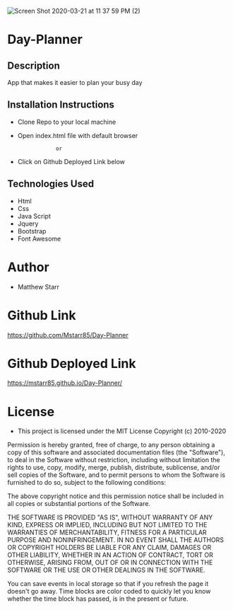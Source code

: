 ![Screen Shot 2020-03-21 at 11 37 59 PM (2)](https://user-images.githubusercontent.com/53281244/77241787-9c1f8300-6bcd-11ea-9f43-d1d016517bb2.png)

# Day-Planner

## Description 
 
App that makes it easier to plan your busy day

## Installation Instructions  

 * Clone Repo to your local machine
 
 * Open index.html file with default browser 
 
                   or
                   
 * Click on Github Deployed Link below

## Technologies Used
 
 * Html
 * Css 
 * Java Script 
 * Jquery
 * Bootstrap
 * Font Awesome

# Author
- Matthew Starr

# Github Link
https://github.com/Mstarr85/Day-Planner

# Github Deployed Link

https://mstarr85.github.io/Day-Planner/


# License
- This project is licensed under the MIT License Copyright (c) 2010-2020

Permission is hereby granted, free of charge, to any person obtaining a copy
of this software and associated documentation files (the "Software"), to deal
in the Software without restriction, including without limitation the rights
to use, copy, modify, merge, publish, distribute, sublicense, and/or sell
copies of the Software, and to permit persons to whom the Software is
furnished to do so, subject to the following conditions:

The above copyright notice and this permission notice shall be included in
all copies or substantial portions of the Software.

THE SOFTWARE IS PROVIDED "AS IS", WITHOUT WARRANTY OF ANY KIND, EXPRESS OR
IMPLIED, INCLUDING BUT NOT LIMITED TO THE WARRANTIES OF MERCHANTABILITY,
FITNESS FOR A PARTICULAR PURPOSE AND NONINFRINGEMENT. IN NO EVENT SHALL THE
AUTHORS OR COPYRIGHT HOLDERS BE LIABLE FOR ANY CLAIM, DAMAGES OR OTHER
LIABILITY, WHETHER IN AN ACTION OF CONTRACT, TORT OR OTHERWISE, ARISING FROM,
OUT OF OR IN CONNECTION WITH THE SOFTWARE OR THE USE OR OTHER DEALINGS IN
THE SOFTWARE.




 You can save events in local storage so that if you refresh the page it doesn't go away. Time blocks are color coded to quickly let you know whether the time block has passed, is in the present or future.
    
